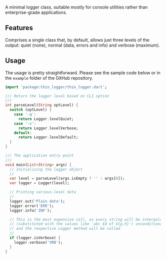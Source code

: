 A minimal logger class, suitable mostly for console utilities rather than enterprise-grade applications.

## Features

Comprises a single class that, by default, allows just three levels of the output: quiet (none), normal (data, errors and info) and verbose (maximum).

## Usage

The usage is pretty straightforward. Please see the sample code below or in the `example` folder of the GitHub repository.

```dart
import 'package:thin_logger/thin_logger.dart';

/// Return the logger level based on CLI option
///
int parseLevel(String optLevel) {
  switch (optLevel) {
    case '-q':
      return Logger.levelQuiet;
    case '-v':
      return Logger.levelVerbose;
    default:
      return Logger.levelDefault;
  }
}

/// The application entry point
///
void main(List<String> args) {
  // Initializing the logger object
  //
  var level = parseLevel(args.isEmpty ? '' : args[0]);
  var logger = Logger(level);

  // Printing various-level data
  //
  logger.out('Plain data');
  logger.error('ERR');
  logger.info('INF');

  // This is the most expensive call, as every string will be interpolated
  // (substituted with the values like 'abc $d ef ${g.h}') unconditionally,
  // and the respective Logger method will be called
  //
  if (logger.isVerbose) {
    logger.verbose('VRB');
  }
}
```
